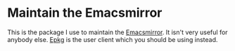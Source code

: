 Maintain the Emacsmirror
========================

This is the package I use to maintain the [Emacsmirror].  It isn't
very useful for anybody else.  [Epkg] is the user client which you
should be using instead.

[emacsmirror]: https://github.com/emacsmirror
[epkg]:        https://gitlab.com/tarsius/epkg
